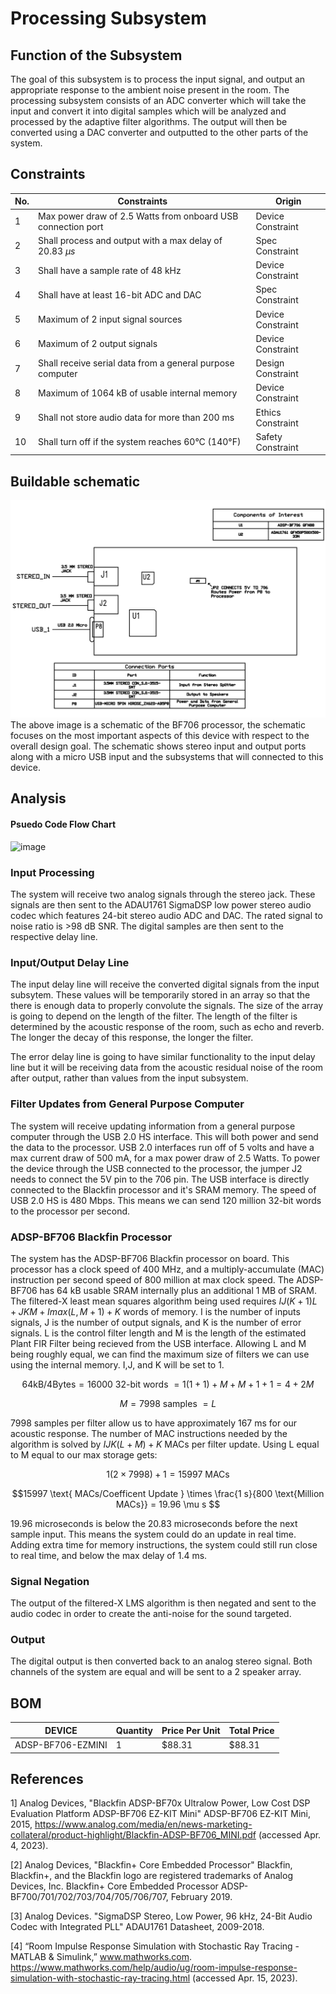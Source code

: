 # Processing Subsystem

## Function of the Subsystem

The goal of this subsystem is to process the input signal, and output an appropriate response to the ambient noise present in the room. The processing subsystem consists of an ADC converter which will take the input and convert it into digital samples which will be analyzed and processed by the adaptive filter algorithms. The output will then be converted using a DAC converter and outputted to the other parts of the system.

## Constraints

| No. | Constraints                                                           | Origin            |
| --- | --------------------------------------------------------------------- | ----------------- |
| 1   | Max power draw of 2.5 Watts from onboard USB connection port          | Device Constraint |
| 2   | Shall process and output with a max delay of 20.83 $\mu s$            | Spec Constraint   |
| 3   | Shall have a sample rate of 48 kHz                                    | Device Constraint |
| 4   | Shall have at least 16-bit ADC and DAC                                | Spec Constraint   |
| 5   | Maximum of 2 input signal sources                                     | Device Constraint |
| 6   | Maximum of 2 output signals                                           | Device Constraint |
| 7   | Shall receive serial data from a general purpose computer             | Design Constraint |
| 8   | Maximum of 1064 kB of usable internal memory                          | Device Constraint |
| 9   | Shall not store audio data for more than 200 ms                       | Ethics Constraint |
| 10  | Shall turn off if the system reaches 60°C (140°F)                     | Safety Constraint |

## Buildable schematic 

![image](https://github.com/CarsonDPope/Active-Noise-Control-With-Wall-Transmission-Detection/blob/66765be4ab018f4d5479051bf008aac47a2c0ad8/Documentation/Images/DSPBOARD_REV1.png)
The above image is a schematic of the BF706 processor, the schematic focuses on the most important aspects of this device with respect to the overall design goal. The schematic shows stereo input and output ports along with a micro USB input and the subsystems that will connected to this device.  
## Analysis

#### Psuedo Code Flow Chart
![image](https://user-images.githubusercontent.com/123997954/229912784-1174c224-1c0f-4fb9-8a78-3f503ecb81d3.png)


### Input Processing

The system will receive two analog signals through the stereo jack. These signals are then sent to the ADAU1761 SigmaDSP low power stereo audio codec which features 24-bit stereo audio ADC and DAC. The rated signal to noise ratio is >98 dB SNR. The digital samples are then sent to the respective delay line.

### Input/Output Delay Line

The input delay line will receive the converted digital signals from the input subsytem. These values will be temporarily stored in an array so that the there is enough data to properly convolute the signals. The size of the array is going to depend on the length of the filter. The length of the filter is determined by the acoustic response of the room, such as echo and reverb. The longer the decay of this response, the longer the filter.

The error delay line is going to have similar functionality to the input delay line but it will be receiving data from the acoustic residual noise of the room after output, rather than values from the input subsystem. 

### Filter Updates from General Purpose Computer

The system will receive updating information from a general purpose computer through the USB 2.0 HS interface. This will both power and send the data to the processor. USB 2.0 interfaces run off of 5 volts and have a max current draw of 500 mA, for a max power draw of 2.5 Watts. To power the device through the USB connected to the processor, the jumper J2 needs to connect the 5V pin to the 706 pin.
The USB interface is directly connected to the Blackfin processor and it's SRAM memory. The speed of USB 2.0 HS is 480 Mbps. This means we can send 120 million 32-bit words to the processor per second.

###  ADSP-BF706 Blackfin Processor

The system has the ADSP-BF706 Blackfin processor on board. This processor has a clock speed of 400 MHz, and a multiply-accumulate (MAC) instruction per second speed of 800 million at max clock speed. The ADSP-BF706 has 64 kB usable SRAM internally plus an additional 1 MB of SRAM. The filtered-X least mean squares algorithm being used requires $IJ(K+1)L+JKM+Imax(L,M+1)+K$ words of memory. I is the number of inputs signals, J is the number of output signals, and K is the number of error signals. L is the control filter length and M is the length of the estimated Plant FIR Filter being recieved from the USB interface. Allowing L and M being roughly equal, we can find the maximum size of filters we can use using the internal memory. I,J, and K will be set to 1.

$$64 \text{kB} /4 \text{Bytes} = 16000 \text{ 32-bit words } = 1(1+1) + M + M + 1 + 1 = 4 + 2 M $$

$$ M = 7998 \text{ samples } = L $$ 

7998 samples per filter allow us to have approximately 167 ms for our acoustic response. The number of MAC instructions needed by the algorithm is solved by $IJK(L+M)+K$ MACs per filter update. Using L equal to M equal to our max storage gets:

$$ 1(2 \times 7998) + 1 = 15997 \text{ MACs } $$

$$15997 \text{ MACs/Coefficent Update } \times \frac{1 s}{800 \text{Million MACs}} = 19.96 \mu s $$

19.96 microseconds is below the 20.83 microseconds before the next sample input. This means the system could do an update in real time. Adding extra time for memory instructions, the system could still run close to real time, and below the max delay of 1.4 ms.

### Signal Negation

The output of the filtered-X LMS algorithm is then negated and sent to the audio codec in order to create the anti-noise for the sound targeted. 

### Output 

The digital output is then converted back to an analog stereo signal. Both channels of the system are equal and will be sent to a 2 speaker array. 

## BOM
| DEVICE            | Quantity | Price Per Unit | Total Price |
| ----------------- | -------- | -------------- | ----------- |
| ADSP-BF706-EZMINI | 1        | $88.31         | $88.31      |

## References

1] Analog Devices, "Blackfin ADSP-BF70x Ultralow Power, Low Cost DSP Evaluation Platform ADSP-BF706 EZ-KIT Mini" ADSP-BF706 EZ-KIT Mini, 2015, https://www.analog.com/media/en/news-marketing-collateral/product-highlight/Blackfin-ADSP-BF706_MINI.pdf (accessed Apr. 4, 2023).

[2] Analog Devices, "Blackfin+ Core Embedded Processor" Blackfin, Blackfin+, and the Blackfin logo are registered trademarks of Analog Devices, Inc. Blackfin+ Core Embedded Processor ADSP-BF700/701/702/703/704/705/706/707, February 2019.

[3] Analog Devices. "SigmaDSP Stereo, Low Power, 96 kHz, 24-Bit Audio Codec with Integrated PLL" ADAU1761 Datasheet, 2009-2018.

[4] “Room Impulse Response Simulation with Stochastic Ray Tracing - MATLAB & Simulink,” www.mathworks.com. https://www.mathworks.com/help/audio/ug/room-impulse-response-simulation-with-stochastic-ray-tracing.html (accessed Apr. 15, 2023).
‌
